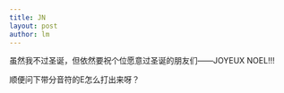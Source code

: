 ```yaml
---
title: JN 
layout: post
author: lm
---
```

<p>虽然我不过圣诞，但依然要祝个位愿意过圣诞的朋友们——JOYEUX NOEL!!!</p>
<p>顺便问下带分音符的E怎么打出来呀？</p>
